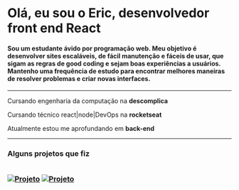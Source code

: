 <h1 styles="text-align:center;">Olá, eu sou o Eric, desenvolvedor front end React</h1>

<h4>Sou um estudante ávido por programação web. Meu objetivo é desenvolver sites escaláveis, de fácil manutenção e fáceis de usar, que sigam as regras de good coding e sejam boas experiências a usuários. Mantenho uma frequência de estudo para encontrar melhores maneiras de resolver problemas e criar novas interfaces. </h4>

<hr/>
<p>Cursando engenharia da computação na <strong>descomplica</strong></p>
<p>Cursando técnico react|node|DevOps na <strong>rocketseat</strong></p>
<p>Atualmente estou me aprofundando em <strong>back-end</strong></p>
<hr/> 
<h3 >Alguns projetos que fiz
<br/><br/>

[![Projeto](https://img.shields.io/website?label=TicTacToe.com&style=for-the-badge&url=https://tic-tac-toe-woad-six.vercel.app)](https://tic-tac-toe-woad-six.vercel.app)
[![Projeto](https://img.shields.io/website?label=RedeSocial.com&style=for-the-badge&url=https://tic-tac-toe-woad-six.vercel.app)](https://social-pz5zl66ca-cluerois-projects.vercel.app) <br/>
